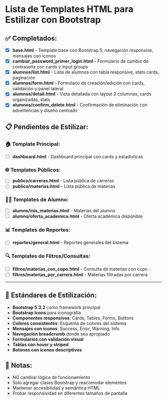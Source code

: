 # Lista de Templates HTML para Estilizar con Bootstrap

## ✅ Completados:
- [x] **base.html** - Template base con Bootstrap 5, navegación responsive, mensajes con iconos
- [x] **cambiar_password_primer_login.html** - Formulario de cambio de contraseña con cards y input groups
- [x] **alumnos/list.html** - Lista de alumnos con tabla responsive, stats cards, paginación
- [x] **alumnos/form.html** - Formulario de creación/edición con cards, validación y panel lateral
- [x] **alumnos/detail.html** - Vista detallada con layout 2 columnas, cards organizadas, stats
- [x] **alumnos/confirm_delete.html** - Confirmación de eliminación con advertencias y diseño centrado

## 📋 Pendientes de Estilizar:

### 🏠 **Template Principal:**
- [ ] **dashboard.html** - Dashboard principal con cards y estadísticas

### 🌐 **Templates Públicos:**
- [ ] **publico/carreras.html** - Lista pública de carreras
- [ ] **publico/materias.html** - Lista pública de materias

### 👨‍🎓 **Templates de Alumno:**
- [ ] **alumno/mis_materias.html** - Materias del alumno
- [ ] **alumno/oferta_academica.html** - Oferta académica disponible

### 📊 **Templates de Reportes:**
- [ ] **reportes/general.html** - Reportes generales del sistema

### 🔍 **Templates de Filtros/Consultas:**
- [ ] **filtros/materias_con_cupo.html** - Consulta de materias con cupo
- [ ] **filtros/materias_por_carrera.html** - Materias filtradas por carrera

---

## 🎨 **Estándares de Estilización:**
- **Bootstrap 5.3.2** como framework principal
- **Bootstrap Icons** para iconografía
- **Componentes responsivos**: Cards, Tables, Forms, Buttons
- **Colores consistentes**: Esquema de colores del sistema
- **Mensajes con iconos**: Success, Error, Warning, Info
- **Navegación breadcrumb** donde sea apropiado
- **Formularios con validación visual**
- **Tablas con hover y striped**
- **Botones con iconos descriptivos**

## 📝 **Notas:**
- NO cambiar lógica de funcionamiento
- Solo agregar clases Bootstrap y reacomodar elementos
- Mantener accesibilidad y semántica HTML
- Probar responsividad en diferentes tamaños de pantalla